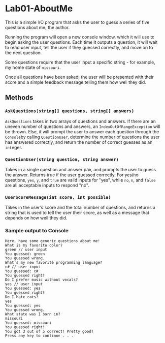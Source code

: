 # Lab01-AboutMe


This is a simple I/O program that asks the user to guess a series of five  questions about me, the author.

Running the program will open a new console window, which it will use to begin asking the user questions. Each time it outputs a question, it will wait to read user input, tell the user if they guessed correctly, and move on to the next question.

Some questions require that the user input a specific string - for example, my home state of `missouri`. 

Once all questions have been asked, the user will be presented with their score and a simple feedback message telling them how well they did.


## Methods 

### `AskQuestions(string[] questions, string[] answers)`
`AskQuestions` takes in two arrays of questions and answers. If there are an uneven number of questions and answers, an `IndexOutOfRangeException` will be thrown. Else, it will prompt the user to answer each question through the `Console`by calling `QuestionUser`, determine the number of questions the user has answered correctly, and return the number of correct guesses as an `int`eger.

### `QuestionUser(string question, string answer)`
Takes in a single question and answer pair, and prompts the user to guess the answer. Returns true if the user guessed correctly.
For yes/no questions, `yes`, `y`, and `true` are valid inputs for "yes", while `no`, `n`, and `false` are all acceptable inputs to respond "no".  

### `UserScoreMessage(int score, int possible)`
Takes in the user's score and the total number of questions, and returns a string that is used to tell the user their score, as well as a message that depends on how well they did. 


### Sample output to Console
```
Here, have some generic questions about me!
What is my favorite color?
green // user input
You guessed: green
You guessed wrong.
What's my new favorite programming language?
c# // user input
You guessed: c#
You guessed right!
Do I prefer music without vocals?
yes // user input
You guessed: yes
You guessed right!
Do I hate cats?
yes
You guessed: yes
You guessed wrong.
What state was I born in?
missouri
You guessed: missouri
You guessed right!
You got 3 out of 5 correct! Pretty good!
Press any key to continue . . .
```


